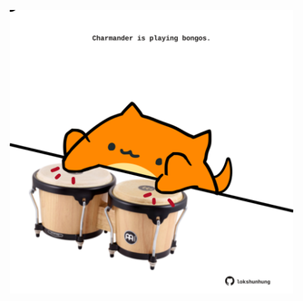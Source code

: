 <!-- built at 17/06/2025, 05:00:34 UTC -->
<p align="center">
  <img width="500" height="500" src="./ReadmeImage.svg">
</p>

